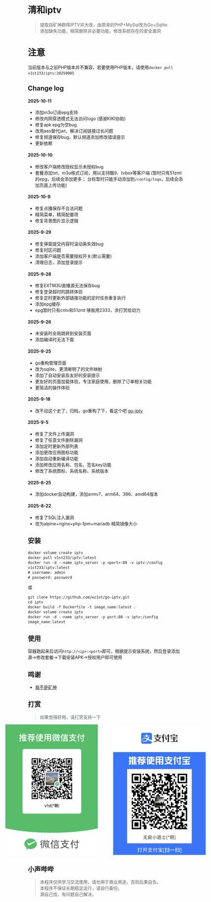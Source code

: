 # 清和iptv
>提取自矿神群晖IPTV并大改，由原来的PHP+MySql改为Go+Sqlite     
>添加缺失功能，精简删除非必要功能，修改系统存在的安全漏洞   


# 注意
当前版本与之前PHP版本并不兼容，若要使用PHP版本，请使用`docker pull v1st233/iptv:20250905`

## Change log
#### 2025-10-11
- 添加m3u订阅epg支持
- 修改内网穿透模式无法访问logo (感谢KIKI协助)
- 修复apk epg为空bug
- 改用aes替代jwt，解决订阅链接过长问题
- 修复频道保存bug，默认频道添加修改错误提示
- 更新依赖

#### 2025-10-10
- 修改客户端修改授权显示未授权bug
- 套餐添加txt、m3u格式订阅，用以支持酷9、tvbox等客户端 (暂时只有51zmt的epg，后续会添加更多； 台标暂时只能手动添加到`/config/logo`，后续会添加页面上传功能)

#### 2025-10-9
- 修复点播保存不合法问题
- 精简菜单，精简配置项
- 修复背景图片显示逻辑

#### 2025-9-29
- 修复弹窗提交内容时滚动条失效bug
- 修复时区问题
- 添加客户端是否需要授权开关(默认需要)
- 清理日志，添加登录提示

#### 2025-9-28
- 修复EXTM3U直播源无法保存bug
- 修复登录超时的跳转体验
- 修复定时更新外部链接功能的定时任务重复执行
- 添加epg缓存
- epg暂时只有cntv和51zmt 够我用2333，求打赏给动力      

#### 2025-9-26
- 未安装时全局跳转到安装页面
- 添加编译时无法下载

#### 2025-9-25
- go重构管理页面
- 改为sqlite，更清晰明了的文件映射
- 添加了自动安装及友好的安装提示
- 更友好的页面加载体验，专注家庭使用，删除了订单相关功能
- 更简洁的操作体验

#### 2025-9-18
- 改不动这个史了，归档，go重构了下，看这个吧 [go-iptv](https://github.com/wz1st/go-iptv)

#### 2025-9-5
- 修复了文件上传漏洞
- 修复了任意文件删除漏洞
- 添加定时更新外部列表
- 添加更改应用图标功能
- 添加自动重新编译功能
- 添加修改应用名称、包名、签名key功能
- 修改了系统图标、系统名称、系统版本

#### 2025-8-25
- 添加docker自动构建，添加armv7、arm64、386、amd64版本

#### 2025-8-22
- 修复了SQL注入漏洞
- 改为alpine+nginx+php-fpm+mariadb 精简镜像大小

## 安装
```
docker volume create iptv
docker pull v1st233/iptv:latest
docker run -d --name iptv_server -p <port>:80 -v iptv:/config v1st233/iptv:latest
# username: admin
# password: password
```
或
```
git clone https://github.com/wz1st/go-iptv.git
cd iptv
docker build -f Dockerfile -t image_name:latest .
docker volume create iptv
docker run -d --name iptv_server -p port:80 -v iptv:/config image_name:latest
``` 
## 使用
容器跑起来后访问`http://<ip>:<port>`即可，根据提示安装系统，然后登录添加源->修改套餐->下载安装APK->授权用户即可使用

## 鸣谢
- [我不是矿神](https://imnks.com/)
## 打赏
>如果觉得好用，请打赏支持一下

<div style="display: flex; justify-content: center; gap: 50px;">
  <img src="./static/images/wxpay.jpg" alt="微信" width="300">
  <img src="./static/images/zfbpay.jpg" alt="支付宝" width="300">
</div>



## 小声哔哔
>本程序仅供学习交流使用，请勿用于商业用途，否则后果自负。     
>本程序不保证长期稳定运行，请自行备份。     
>源自己找，有问题自己解决。     
<a id="bottom"></a> 
